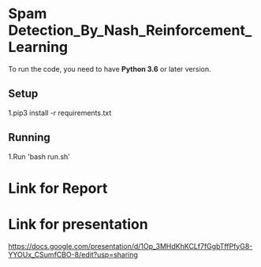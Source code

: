 # Spam Detection_By_Nash_Reinforcement_Learning


To run the code, you need to have **Python 3.6** or later version. 

## Setup
1.pip3 install -r requirements.txt

## Running
1.Run 'bash run.sh'


# Link for Report

# Link for presentation
https://docs.google.com/presentation/d/1Op_3MHdKhKCLf7fGgbTffPfyG8-YYOUx_CSumfCBO-8/edit?usp=sharing

